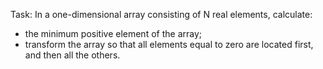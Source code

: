 ﻿Task:
In a one-dimensional array consisting of N real elements, calculate:
- the minimum positive element of the array;
- transform the array so that all elements equal to zero are located first, and then all the others.